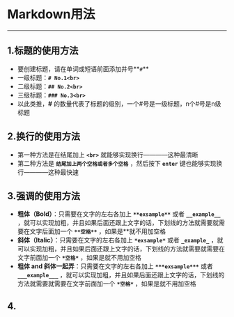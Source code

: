 # Markdown用法
---
## 1.标题的使用方法
- 要创建标题，请在单词或短语前面添加井号**`#`** <br>
- 一级标题：**`# No.1<br>`**
- 二级标题：**`## No.2<br>`**
- 三级标题：**`### No.3<br>`**
- 以此类推，**#** 的数量代表了标题的级别，一个#号是一级标题，n个#号是n级标题<br>

## 2.换行的使用方法
- 第一种方法是在结尾加上 **`<br>`** 就能够实现换行————这种最清晰<br> 
- 第二种方法是 **`结尾加上两个空格或者多个空格`** ，然后按下 **`enter`** 键也能够实现换行————这种最快速<br>

## 3.强调的使用方法
- **粗体（Bold）**：只需要在文字的左右各加上 **`**exsample**`** 或者 **`__example__`** ，就可以实现加粗，并且如果后面还跟上文字的话，下划线的方法就需要就需要在文字后面加一个 **`**空格**`** ，如果是**就不用加空格  
- **斜体（Italic）**：只需要在文字的左右各加上 **`*exsample*`**  或者  **`_example_`** ，就可以实现加粗，并且如果后面还跟上文字的话，下划线的方法就需要就需要在文字前面加一个 **`*空格*`** ，如果是就不用加空格  
- **粗体 and 斜体一起弄**：只需要在文字的左右各加上 **`***exsample***`** 或者 **`___example___`** ，就可以实现加粗，并且如果后面还跟上文字的话，下划线的方法就需要就需要在文字前面加一个 **`*空格*`** ，如果是就不用加空格

## 4.

